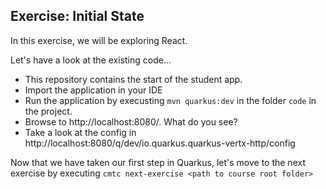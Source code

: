## Exercise: Initial State

In this exercise, we will be exploring React.

Let's have a look at the existing code...

* This repository contains the start of the student app.
* Import the application in your IDE
* Run the application by execusting `mvn quarkus:dev` in the
  folder `code` in the project.
* Browse to http://localhost:8080/. What do you see?
* Take a look at the config in http://localhost:8080/q/dev/io.quarkus.quarkus-vertx-http/config

Now that we have taken our first step in Quarkus, let's
move to the next exercise by executing
`cmtc next-exercise <path to course root folder>`

